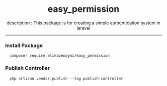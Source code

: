<h1 align="center">easy_permission</h1>
<p align="center"> description : This package is for creating a simple authentication system in laravel </p>

---

### Install Package

```shell
  composer require alikazemayni/easy_permission
```

### Publish Controller

```shell
  php artisan vendor:publish --tag publish-controller
```
